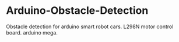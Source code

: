 # Arduino-Obstacle-Detection
Obstacle detection for arduino smart robot cars. L298N motor control board. arduino mega.
